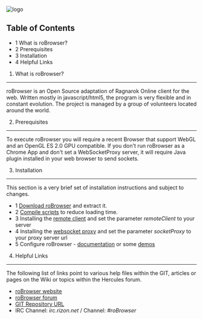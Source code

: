 ![logo](http://www.robrowser.com/logo.png)


Table of Contents
-----------------
* 1 What is roBrowser?
* 2 Prerequisites
* 3 Installation
* 4 Helpful Links

1. What is roBrowser?
---------------------
roBrowser is an Open Source adaptation of Ragnarok Online client for the web. Written mostly in javascript/html5, the program is very flexible and in constant evolution. The project is managed by a group of volunteers located around the world.

2. Prerequisites
----------------
To execute roBrowser you will require a recent Browser that support WebGL and an OpenGL ES 2.0 GPU compatible.
If you don't run roBrowser as a Chrome App and don't set a WebSocketProxy server, it will require Java plugin installed in your web browser to send sockets.

3. Installation
---------------
This section is a very brief set of installation instructions and subject to changes.

* 1 [Download roBrowser](https://github.com/vthibault/roBrowser/archive/master.zip) and extract it.
* 2 [Compile scripts](https://github.com/vthibault/roBrowser/tree/master/build) to reduce loading time.
* 3 Installing the [remote client](https://github.com/vthibault/roBrowser/tree/master/client) and set the parameter *remoteClient* to your server
* 4 Installing the [websocket proxy](https://github.com/herenow/wsProxy/blob/master/README.md) and set the parameter *socketProxy* to your proxy server url
* 5 Configure roBrowser - [documentation](http://www.robrowser.com/getting-started#API) or some [demos](https://github.com/vthibault/roBrowser/tree/master/demos)

4. Helpful Links
----------------
The following list of links point to various help files within the GIT, articles or
pages on the Wiki or topics within the Hercules forum.

* [roBrowser website](http://www.robrowser.com/)
* [roBrowser forum](http://forum.robrowser.com/)
* [GIT Repository URL](https://github.com/vthibault/roBrowser/)
* IRC Channel: *irc.rizon.net* / Channel: *#roBrowser*